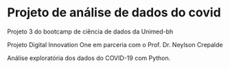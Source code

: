 # Projeto de análise de dados do covid

Projeto 3 do bootcamp de ciência de dados da Unimed-bh

Projeto Digital Innovation One em parceria com o Prof. Dr. Neylson Crepalde

Análise exploratória dos dados do COVID-19 com Python.
